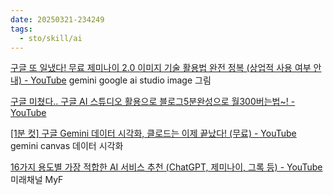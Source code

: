 ```yaml
---
date: 20250321-234249
tags:
  - sto/skill/ai
---
```


[구글 또 일냈다! 무료 제미나이 2.0 이미지 기술 활용법 완전 정복 (상업적 사용 여부 안내) - YouTube](https://www.youtube.com/watch?v=-NNLasUuHPA) gemini google ai studio image 그림

[구글 미쳤다.. 구글 AI 스튜디오 활용으로 블로그5분완성으로 월300버는법\~! - YouTube](https://www.youtube.com/watch?v=H8hxhBcuJMI) 

[\[1분 컷\] 구글 Gemini 데이터 시각화, 클로드는 이제 끝났다! (무료) - YouTube](https://www.youtube.com/watch?v=8wMXYFOaji0) gemini canvas 데이터 시각화

[16가지 용도별 가장 적합한 AI 서비스 추천 (ChatGPT, 제미나이, 그록 등) - YouTube](https://www.youtube.com/watch?v=4rr6aohafkM) 미래채널 MyF
